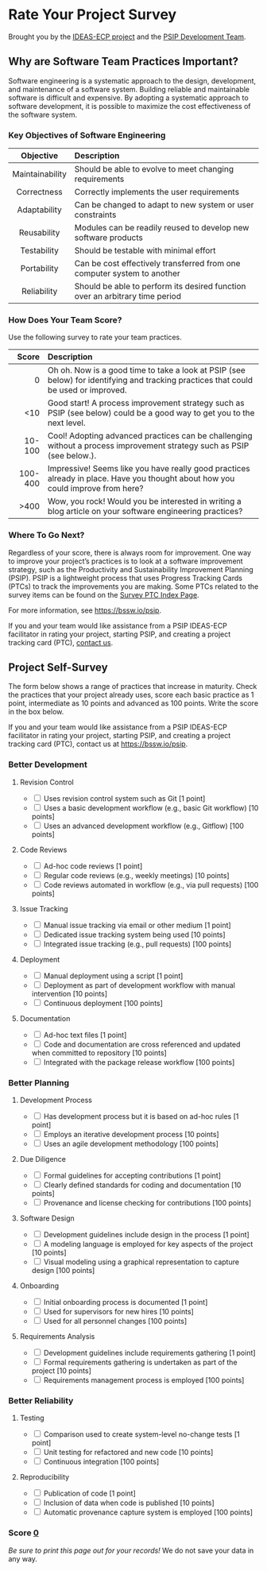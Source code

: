 <head>
<script language="javascript">
window.onload=function(){
var inputs = document.getElementsByClassName('survey'),
    total  = document.getElementById('survey-total');

 for (var i=0; i < inputs.length; i++) {
    inputs[i].onchange = function() {
        var add = this.value * (this.checked ? 1 : -1);
        total.innerHTML = parseFloat(total.innerHTML) + add
        var new_total = parseFloat(document.getElementById('input').value);
      console.log(new_total);
        document.getElementById('input').value=new_total + add
    }
  }
}
</script>
</head>

# Rate Your Project Survey

Brought you by the [IDEAS-ECP project](https://ideas-productivity.org) and the [PSIP Development Team](https://bssw.io/psip).

## Why are Software Team Practices Important?

Software engineering is a systematic approach to the design, development, and maintenance of a software system. Building reliable and maintainable software is difficult and expensive. By adopting a systematic approach to software development, it is possible to maximize the cost effectiveness of the software system.

### Key Objectives of Software Engineering

Objective | Description
:--------:|:-----------
Maintainability | Should be able to evolve to meet changing requirements
Correctness | Correctly implements the user requirements
Adaptability | Can be changed to adapt to new system or user constraints
Reusability | Modules can be readily reused to develop new software products
Testability | Should be testable with minimal effort
Portability | Can be cost effectively transferred from one computer system to another
Reliability | Should be able to perform its desired function over an arbitrary time period

### How Does Your Team Score?

Use the following survey to rate your team practices.

Score | Description
-----:|:-----------
0 | Oh oh. Now is a good time to take a look at PSIP (see below) for identifying and tracking practices that could be used or improved.
<10 | Good start! A process improvement strategy such as PSIP (see below) could be a good way to get you to the next level.
10-100 | Cool! Adopting advanced practices can be challenging without a process improvement strategy such as PSIP (see below.).
100-400 | Impressive! Seems like you have really good practices already in place. Have you thought about how you could improve from here?
\>400 | Wow, you rock! Would you be interested in writing a blog article on your software engineering practices?

### Where To Go Next?

Regardless of your score, there is always room for improvement. One way to improve your project’s practices is to look at a software improvement strategy, such as the Productivity and Sustainability Improvement Planning (PSIP). PSIP is a lightweight process that uses Progress Tracking Cards (PTCs) to track the improvements you are making. Some PTCs related to the survey items can be found on the [Survey PTC Index Page](survey-ptcs.md).

For more information, see <https://bssw.io/psip>.

If you and your team would like assistance from a PSIP IDEAS-ECP facilitator in rating your project, starting PSIP, and creating a project tracking card (PTC), [contact us](https://docs.google.com/forms/d/e/1FAIpQLSdcQxb158piJeBqELZmJFkJTOFx71WBNBChtec5f21kyvPiCg/viewform).

<div style='page-break-after:always'></div>

## Project Self-Survey

The form below shows a range of practices that increase in maturity. Check the practices that your project already uses, score each basic practice as 1 point, intermediate as 10 points and advanced as 100 points. Write the score in the box below.

If you and your team would like assistance from a PSIP IDEAS-ECP facilitator in rating your project, starting PSIP, and creating a project tracking card (PTC), contact us at <https://bssw.io/psip>.

### Better Development

1.  Revision Control

    - <input type="checkbox" class="survey" value="1"> Uses revision control system such as Git [1 point]
    - <input type="checkbox" class="survey" value="10"> Uses a basic development workflow (e.g., basic Git workflow) [10 points]
    - <input type="checkbox" class="survey" value="100"> Uses an advanced development workflow (e.g., Gitflow) [100 points]

2.  Code Reviews

    - <input type="checkbox" class="survey" value="1"> Ad-hoc code reviews [1 point]
    - <input type="checkbox" class="survey" value="10"> Regular code reviews (e.g., weekly meetings) [10 points]
    - <input type="checkbox" class="survey" value="100"> Code reviews automated in workflow (e.g., via pull requests) [100 points]

3.  Issue Tracking

    - <input type="checkbox" class="survey" value="1"> Manual issue tracking via email or other medium [1 point]
    - <input type="checkbox" class="survey" value="10"> Dedicated issue tracking system being used [10 points]
    - <input type="checkbox" class="survey" value="100"> Integrated issue tracking  (e.g., pull requests) [100 points]

4.  Deployment

    - <input type="checkbox" class="survey" value="1"> Manual deployment using a script [1 point]
    - <input type="checkbox" class="survey" value="10"> Deployment as part of development workflow with manual intervention [10 points]
    - <input type="checkbox" class="survey" value="100"> Continuous deployment [100 points]

5.  Documentation

    - <input type="checkbox" class="survey" value="1"> Ad-hoc text files [1 point]
    - <input type="checkbox" class="survey" value="10"> Code and documentation are cross referenced and updated when committed to repository [10 points]
    - <input type="checkbox" class="survey" value="100"> Integrated with the package release workflow [100 points]

### Better Planning

1.  Development Process

    - <input type="checkbox" class="survey" value="1"> Has development process but it is based on ad-hoc rules [1 point]
    - <input type="checkbox" class="survey" value="10"> Employs an iterative development process [10 points]
    - <input type="checkbox" class="survey" value="100"> Uses an agile development methodology [100 points]

2.  Due Diligence

    - <input type="checkbox" class="survey" value="1"> Formal guidelines for accepting contributions [1 point]
    - <input type="checkbox" class="survey" value="10"> Clearly defined standards for coding and documentation [10 points]
    - <input type="checkbox" class="survey" value="100"> Provenance and license checking for contributions [100 points]

3.  Software Design

    - <input type="checkbox" class="survey" value="1"> Development guidelines include design in the process [1 point]
    - <input type="checkbox" class="survey" value="10"> A modeling language is employed for key aspects of the project [10 points]
    - <input type="checkbox" class="survey" value="100"> Visual modeling using a graphical representation to capture design [100 points]

4.  Onboarding

    - <input type="checkbox" class="survey" value="1"> Initial onboarding process is documented [1 point]
    - <input type="checkbox" class="survey" value="10"> Used for supervisors for new hires [10 points]
    - <input type="checkbox" class="survey" value="100"> Used for all personnel changes [100 points]

5.  Requirements Analysis

    - <input type="checkbox" class="survey" value="1"> Development guidelines include requirements gathering [1 point]
    - <input type="checkbox" class="survey" value="10"> Formal requirements gathering is undertaken as part of the project [10 points]
    - <input type="checkbox" class="survey" value="100"> Requirements management process is employed [100 points]

### Better Reliability

1.  Testing

    - <input type="checkbox" class="survey" value="1"> Comparison used to create system-level no-change tests [1 point]
    - <input type="checkbox" class="survey" value="10"> Unit testing for refactored and new code [10 points]
    - <input type="checkbox" class="survey" value="100"> Continuous integration [100 points]

2.  Reproducibility

    - <input type="checkbox" class="survey" value="1"> Publication of code [1 point]
    - <input type="checkbox" class="survey" value="10"> Inclusion of data when code is published [10 points]
    - <input type="checkbox" class="survey" value="100"> Automatic provenance capture system is employed [100 points]

### Score <span id="survey-total" style="text-decoration:underline;">0</span>

*Be sure to print this page out for your records!* We do not save your data in any way.
